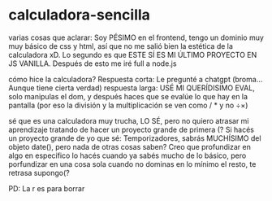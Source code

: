 # calculadora-sencilla
varias cosas que aclarar: Soy PÉSIMO en el frontend, tengo un dominio muy muy básico de css y html, así que no me salió bien la estética de la calculadora xD.
Lo segundo es que ESTE SÍ ES MI ÚLTIMO PROYECTO EN JS VANILLA. Después de esto me iré full a node.js

cómo hice la calculadora? Respuesta corta: Le pregunté a chatgpt (broma... Aunque tiene cierta verdad)
respuesta larga: USÉ MI QUERÍDISIMO EVAL, solo manipulas el dom, y después haces que se evalúe lo que hay en la pantalla (por eso la división y la multiplicación
se ven como / * y no ÷×)

sé que es una calculadora muy trucha, LO SÉ, pero no quiero atrasar mi aprendizaje tratando de hacer un proyecto grande de primera (?
Si hacés un proyecto grande de yo que sé: Temporizadores, sabrás MUCHÍSIMO del objeto date(), pero nada de otras cosas saben? Creo que profundizar en algo en específico
lo hacés cuando ya sabés mucho de lo básico, pero porfundizar en una cosa sola cuando no dominas en lo mínimo el resto, te retrasa supongo(?

PD: La r es para borrar
